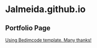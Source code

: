 # Jalmeida.github.io
## Portfolio Page

[Using Bedimcode template. Many thanks!](https://github.com/bedimcode/portfolio-responsive-complete)